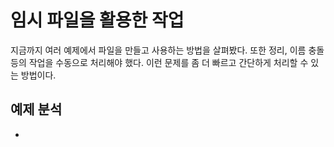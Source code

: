 # 임시 파일을 활용한 작업

지금까지 여러 예제에서 파일을 만들고 사용하는 방법을 살펴봤다. 또한 정리, 이름 충돌 등의 작업을 수동으로 처리해야 했다. 이런 문제를 좀 더 빠르고 간단하게 처리할 수 있는 방법이다.

## 예제 분석

-
